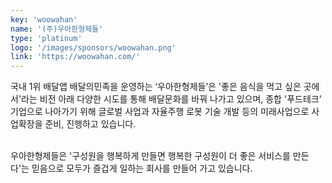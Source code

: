 ```yaml
---
key: 'woowahan'
name: '(주)우아한형제들'
type: 'platinum'
logo: '/images/sponsors/woowahan.png'
link: 'https://woowahan.com/'
---
```


국내 1위 배달앱 배달의민족을 운영하는 ‘우아한형제들’은 '좋은 음식을 먹고 싶은 곳에서'라는 비전 아래 다양한 시도를 통해 배달문화를 바꿔 나가고 있으며, 종합 '푸드테크' 기업으로 나아가기 위해 글로벌 사업과 자율주행 로봇 기술 개발 등의 미래사업으로 사업확장을 준비, 진행하고 있습니다.<br/><br/>

우아한형제들은 '구성원을 행복하게 만들면 행복한 구성원이 더 좋은 서비스를 만든다'는 믿음으로 모두가 즐겁게 일하는 회사를 만들어 가고 있습니다.
